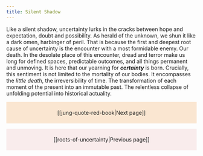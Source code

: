 ```yaml
---
title: Silent Shadow
---
```

Like a silent shadow, uncertainty lurks in the cracks between hope and expectation, doubt and possibility. As herald of the unknown, we shun it like a dark omen, harbinger of peril. That is because the first and deepest root cause of uncertainty is the encounter with a most formidable enemy. Our death. In the desolate place of this encounter, dread and terror make us long for defined spaces, predictable outcomes, and all things permanent and unmoving. It is here that our yearning for **_certainty_** is born. Crucially, this sentiment is not limited to the mortality of our bodies. It encompasses the _little death_, the irreversibility of time. The transformation of each moment of the present into an immutable past. The relentless collapse of unfolding potential into historical actuality.


<p style="text-align: center; background-color: #fae6d1; padding: 20px">[[jung-quote-red-book|Next page]]</p>
<p style="text-align: center; background-color: #f9ecec; padding: 20px">[[roots-of-uncertainty|Previous page]]</p>